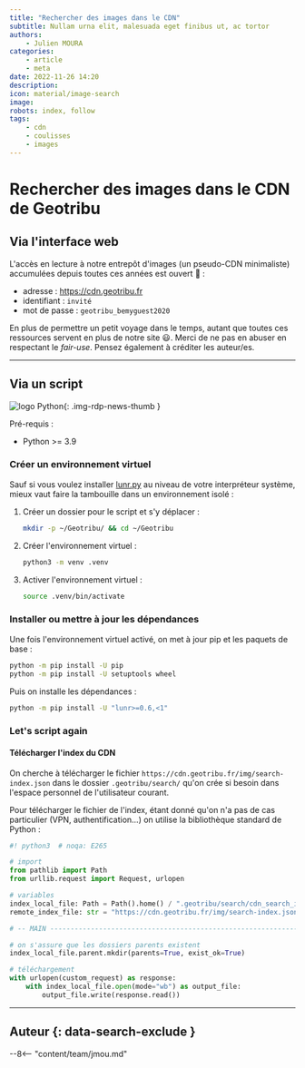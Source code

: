 ```yaml
---
title: "Rechercher des images dans le CDN"
subtitle: Nullam urna elit, malesuada eget finibus ut, ac tortor
authors:
    - Julien MOURA
categories:
    - article
    - meta
date: 2022-11-26 14:20
description:
icon: material/image-search
image:
robots: index, follow
tags:
    - cdn
    - coulisses
    - images
---
```


# Rechercher des images dans le CDN de Geotribu

## Via l'interface web

L'accès en lecture à notre entrepôt d'images (un pseudo-CDN minimaliste) accumulées depuis toutes ces années est ouvert :gift_heart: :

- adresse : <https://cdn.geotribu.fr>
- identifiant : `invité`
- mot de passe : `geotribu_bemyguest2020`

En plus de permettre un petit voyage dans le temps, autant que toutes ces ressources servent en plus de notre site :smiley:. Merci de ne pas en abuser en respectant le _fair-use_. Pensez également à créditer les auteur/es.

----

## Via un script

![logo Python](https://cdn.geotribu.fr/img/logos-icones/programmation/python.png "logo Python"){: .img-rdp-news-thumb }

Pré-requis :

- Python >= 3.9

### Créer un environnement virtuel

Sauf si vous voulez installer [lunr.py](https://lunr.readthedocs.io/) au niveau de votre interpréteur système, mieux vaut faire la tambouille dans un environnement isolé :

1. Créer un dossier pour le script et s'y déplacer :

    ```sh
    mkdir -p ~/Geotribu/ && cd ~/Geotribu
    ```

1. Créer l'environnement virtuel :

    ```sh
    python3 -m venv .venv
    ```

1. Activer l'environnement virtuel :

    ```sh
    source .venv/bin/activate
    ```

### Installer ou mettre à jour les dépendances

Une fois l'environnement virtuel activé, on met à jour pip et les paquets de base :

```sh
python -m pip install -U pip
python -m pip install -U setuptools wheel
```

Puis on installe les dépendances :

```sh
python -m pip install -U "lunr>=0.6,<1"
```

### Let's script again

#### Télécharger l'index du CDN

On cherche à télécharger le fichier `https://cdn.geotribu.fr/img/search-index.json` dans le dossier `.geotribu/search/` qu'on crée si besoin dans l'espace personnel de l'utilisateur courant.

Pour télécharger le fichier de l'index, étant donné qu'on n'a pas de cas particulier (VPN, authentification...) on utilise la bibliothèque standard de Python :

```python
#! python3  # noqa: E265

# import
from pathlib import Path
from urllib.request import Request, urlopen

# variables
index_local_file: Path = Path().home() / ".geotribu/search/cdn_search_index.json"
remote_index_file: str = "https://cdn.geotribu.fr/img/search-index.json"

# -- MAIN --------------------------------------------------------------------

# on s'assure que les dossiers parents existent
index_local_file.parent.mkdir(parents=True, exist_ok=True)

# téléchargement
with urlopen(custom_request) as response:
    with index_local_file.open(mode="wb") as output_file:
        output_file.write(response.read())
```

----

## Auteur {: data-search-exclude }

--8<-- "content/team/jmou.md"
